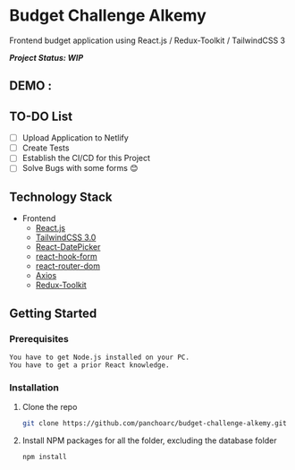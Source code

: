 # Budget Challenge Alkemy

Frontend budget application using React.js / Redux-Toolkit / TailwindCSS 3

***Project Status: WIP***

## DEMO : []()

## TO-DO List

- [ ] Upload Application to Netlify
- [ ] Create Tests
- [ ] Establish the CI/CD for this Project
- [ ] Solve Bugs with some forms :blush:

## Technology Stack

* Frontend
  * [React.js](https://reactjs.org/)
  * [TailwindCSS 3.0](https://tailwindcss.com/)
  * [React-DatePicker](https://www.npmjs.com/package/react-datepicker)
  * [react-hook-form](https://react-hook-form.com/)
  * [react-router-dom](https://reactrouter.com/)
  * [Axios](https://www.npmjs.com/package/axios)
  * [Redux-Toolkit](https://redux-toolkit.js.org/)


## Getting Started

### Prerequisites
    You have to get Node.js installed on your PC.
    You have to get a prior React knowledge.

### Installation

1. Clone the repo
   ```sh
   git clone https://github.com/panchoarc/budget-challenge-alkemy.git
   ```
2. Install NPM packages for all the folder, excluding the database folder
   ```sh
   npm install
   ```